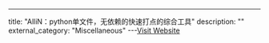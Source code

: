 ---
title: "AlliN：python单文件，无依赖的快速打点的综合工具"
description: ""
external_category: "Miscellaneous"
---[Visit Website](https://github.com/P1-Team/AlliN)

